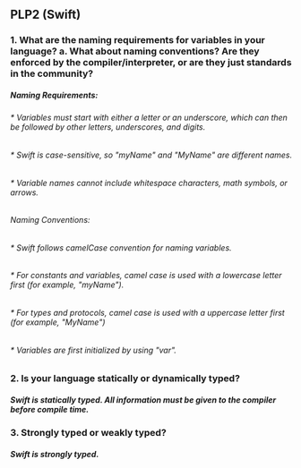 ## PLP2 (Swift)

### 1. What are the naming requirements for variables in your language? a. What about naming conventions? Are they enforced by the compiler/interpreter, or are they just standards in the community?

##### Naming Requirements:
###### * Variables must start with either a letter or an underscore, which can then be followed by other letters, underscores, and digits. 
###### * Swift is case-sensitive, so "myName" and "MyName" are different names. 
###### * Variable names cannot include whitespace characters, math symbols, or arrows.
###### Naming Conventions: 
###### * Swift follows camelCase convention for naming variables. 
###### * For constants and variables, camel case is used with a lowercase letter first (for example, "myName").
###### * For types and protocols, camel case is used with a uppercase letter first (for example, "MyName")
###### * Variables are first initialized by using "var".

### 2. Is your language statically or dynamically typed? 
##### Swift is statically typed. All information must be given to the compiler before compile time.

### 3. Strongly typed or weakly typed? 
##### Swift is strongly typed. 
